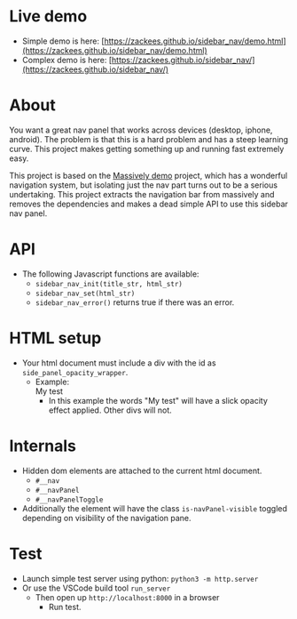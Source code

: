 
# Live demo
  * Simple demo is here: [https://zackees.github.io/sidebar_nav/demo.html](https://zackees.github.io/sidebar_nav/demo.html)
  * Complex demo is here: [https://zackees.github.io/sidebar_nav/](https://zackees.github.io/sidebar_nav/)

# About

You want a great nav panel that works across devices (desktop, iphone, android). The problem is that this is a hard problem and has a steep learning curve. This project makes getting something up and running fast extremely easy.

This project is based on the [Massively demo](https://html5up.net/massively) project, which has a wonderful navigation system, but isolating just the nav part turns out to be a serious undertaking. This project  extracts the navigation bar from massively and removes the dependencies and makes a dead simple API to use this sidebar nav panel.

# API
  * The following Javascript functions are available:
    * `sidebar_nav_init(title_str, html_str)`
    * `sidebar_nav_set(html_str)`
    * `sidebar_nav_error()` returns true if there was an error.

# HTML setup
  * Your html document must include a div with the id as `side_panel_opacity_wrapper`.
    * Example: 	<div id="side_panel_opacity_wrapper">My test</div>
      * In this example the words "My test" will have a slick opacity effect applied. Other divs will not.

# Internals
  * Hidden dom elements are attached to the current html document.
    * `#__nav`
	* `#__navPanel`
	* `#__navPanelToggle`
  * Additionally the <body> element will have the class `is-navPanel-visible` toggled depending on visibility of the navigation pane.

# Test
  * Launch simple test server using python: `python3 -m http.server`
  * Or use the VSCode build tool `run_server`
    * Then open up `http://localhost:8000` in a browser
      * Run test.
